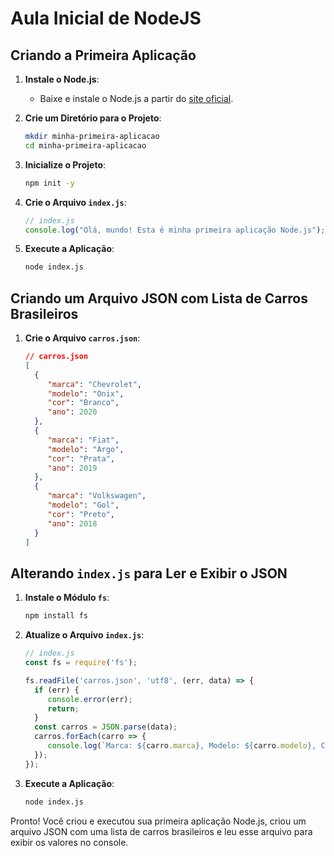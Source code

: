 # Aula Inicial de NodeJS

## Criando a Primeira Aplicação

1. **Instale o Node.js**:
    - Baixe e instale o Node.js a partir do [site oficial](https://nodejs.org/).

2. **Crie um Diretório para o Projeto**:
    ```bash
    mkdir minha-primeira-aplicacao
    cd minha-primeira-aplicacao
    ```

3. **Inicialize o Projeto**:
    ```bash
    npm init -y
    ```

4. **Crie o Arquivo `index.js`**:
    ```javascript
    // index.js
    console.log("Olá, mundo! Esta é minha primeira aplicação Node.js");
    ```

5. **Execute a Aplicação**:
    ```bash
    node index.js
    ```

## Criando um Arquivo JSON com Lista de Carros Brasileiros

1. **Crie o Arquivo `carros.json`**:
    ```json
    // carros.json
    [
      {
         "marca": "Chevrolet",
         "modelo": "Onix",
         "cor": "Branco",
         "ano": 2020
      },
      {
         "marca": "Fiat",
         "modelo": "Argo",
         "cor": "Prata",
         "ano": 2019
      },
      {
         "marca": "Volkswagen",
         "modelo": "Gol",
         "cor": "Preto",
         "ano": 2018
      }
    ]
    ```

## Alterando `index.js` para Ler e Exibir o JSON

1. **Instale o Módulo `fs`**:
    ```bash
    npm install fs
    ```

2. **Atualize o Arquivo `index.js`**:
    ```javascript
    // index.js
    const fs = require('fs');

    fs.readFile('carros.json', 'utf8', (err, data) => {
      if (err) {
         console.error(err);
         return;
      }
      const carros = JSON.parse(data);
      carros.forEach(carro => {
         console.log(`Marca: ${carro.marca}, Modelo: ${carro.modelo}, Cor: ${carro.cor}, Ano: ${carro.ano}`);
      });
    });
    ```

3. **Execute a Aplicação**:
    ```bash
    node index.js
    ```

Pronto! Você criou e executou sua primeira aplicação Node.js, criou um arquivo JSON com uma lista de carros brasileiros e leu esse arquivo para exibir os valores no console.